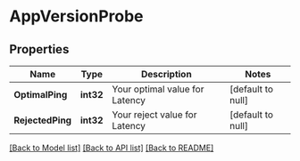 # AppVersionProbe

## Properties
Name | Type | Description | Notes
------------ | ------------- | ------------- | -------------
**OptimalPing** | **int32** | Your optimal value for Latency | [default to null]
**RejectedPing** | **int32** | Your reject value for Latency | [default to null]

[[Back to Model list]](../README.md#documentation-for-models) [[Back to API list]](../README.md#documentation-for-api-endpoints) [[Back to README]](../README.md)


